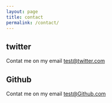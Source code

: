 ```yaml
---
layout: page
title: contact
permalink: /contact/
---
```


## twitter
Contat me on my email test@twitter.com

## Github
Contat me on my email test@Github.com
